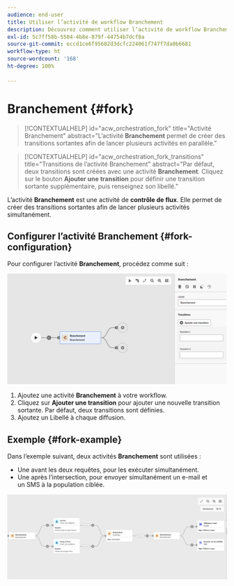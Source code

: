 ```yaml
---
audience: end-user
title: Utiliser l’activité de workflow Branchement
description: Découvrez comment utiliser l’activité de workflow Branchement.
exl-id: 5c7ff58b-5504-4b8e-879f-44754b7dcf8a
source-git-commit: eccd1ce6f95682d3dcfc224061f747f7da0b6681
workflow-type: ht
source-wordcount: '168'
ht-degree: 100%

---
```



# Branchement {#fork}

>[!CONTEXTUALHELP]
>id="acw_orchestration_fork"
>title="Activité Branchement"
>abstract="L’activité **Branchement** permet de créer des transitions sortantes afin de lancer plusieurs activités en parallèle."

>[!CONTEXTUALHELP]
>id="acw_orchestration_fork_transitions"
>title="Transitions de l’activité Branchement"
>abstract="Par défaut, deux transitions sont créées avec une activité **Branchement**. Cliquez sur le bouton **Ajouter une transition** pour définir une transition sortante supplémentaire, puis renseignez son libellé."

L’activité **Branchement** est une activité de **contrôle de flux**. Elle permet de créer des transitions sortantes afin de lancer plusieurs activités simultanément.

## Configurer l’activité Branchement {#fork-configuration}

Pour configurer l’activité **Branchement**, procédez comme suit :

![Capture d’écran de la configuration de l’activité Branchement de workflow](../assets/workflow-fork.png)

1. Ajoutez une activité **Branchement** à votre workflow.
1. Cliquez sur **Ajouter une transition** pour ajouter une nouvelle transition sortante. Par défaut, deux transitions sont définies.
1. Ajoutez un Libellé à chaque diffusion.

## Exemple {#fork-example}

Dans l’exemple suivant, deux activités **Branchement** sont utilisées :

* Une avant les deux requêtes, pour les exécuter simultanément.
* Une après l’intersection, pour envoyer simultanément un e-mail et un SMS à la population ciblée.

![Capture d’écran d’exemple de branchement de workflow](../assets/workflow-fork-example.png)
